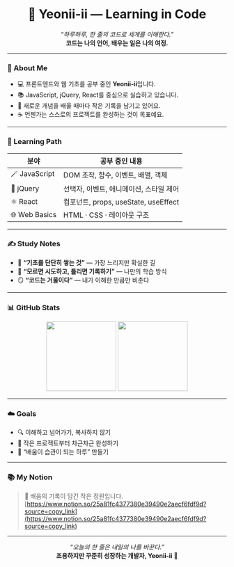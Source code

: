 <!-- 🌱 GitHub Profile README for Yeonii-ii -->

<h1 align="center">🌙 Yeonii-ii — Learning in Code</h1>

<p align="center">
  <em>“하루하루, 한 줄의 코드로 세계를 이해한다.”</em><br>
  <strong>코드는 나의 언어, 배우는 일은 나의 여정.</strong>
</p>

---

### 🌸 About Me

- 💻 프론트엔드와 웹 기초를 공부 중인 **Yeonii-ii**입니다.  
- 📚 JavaScript, jQuery, React를 중심으로 실습하고 있습니다.  
- 🌙 새로운 개념을 배울 때마다 작은 기록을 남기고 있어요.  
- ☕ 언젠가는 스스로의 프로젝트를 완성하는 것이 목표예요.  

---

### 🧩 Learning Path

| 분야 | 공부 중인 내용 |
|------|----------------|
| 🪄 JavaScript | DOM 조작, 함수, 이벤트, 배열, 객체 |
| 🎨 jQuery | 선택자, 이벤트, 애니메이션, 스타일 제어 |
| ⚛️ React | 컴포넌트, props, useState, useEffect |
| 🌐 Web Basics | HTML · CSS · 레이아웃 구조 |

---

### ✍️ Study Notes

- 📖 **“기초를 단단히 쌓는 것”** — 가장 느리지만 확실한 길  
- 🧠 **“모르면 시도하고, 틀리면 기록하기”** — 나만의 학습 방식  
- 🪞 **“코드는 거울이다”** — 내가 이해한 만큼만 비춘다  

---

### 📊 GitHub Stats

<p align="center">
  <img src="https://github-readme-stats.vercel.app/api?username=Yeonii-ii&show_icons=true&theme=tokyonight" height="160px"/>
  <img src="https://github-readme-stats.vercel.app/api/top-langs/?username=Yeonii-ii&layout=compact&theme=tokyonight" height="160px"/>
</p>

---

### ☁️ Goals

- 🔍 이해하고 넘어가기, 복사하지 않기  
- 🧩 작은 프로젝트부터 차근차근 완성하기  
- 🌙 “배움이 습관이 되는 하루” 만들기  

---

### 📚 My Notion

> 🌿 배움의 기록이 담긴 작은 정원입니다.  
> [https://www.notion.so/25a81fc4377380e39490e2aecf6fdf9d?source=copy_link](https://www.notion.so/25a81fc4377380e39490e2aecf6fdf9d?source=copy_link)

---

<p align="center">
  <em>“오늘의 한 줄은 내일의 나를 바꾼다.”</em><br>
  <strong>조용하지만 꾸준히 성장하는 개발자, Yeonii-ii 🌙</strong>
</p>
